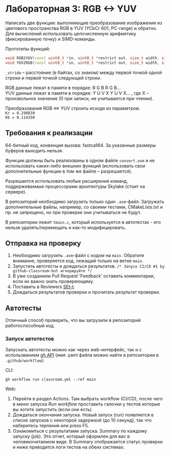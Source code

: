 # Лабораторная 3: RGB <-> YUV

Написать две функции: выполняющие преобразование изображения из цветового пространства RGB в YUV (YCbCr 601, PC-range) и обратно. Для вычислений использовать целочисленную арифметику (фиксированную точку) и SIMD-команды.

Прототипы функций:

```cpp
void RGB2YUV(const uint8_t *in, uint8_t *restrict out, size_t width, size_t height, ptrdiff_t in_stride, ptrdiff_t out_stride);
void YUV2RGB(const uint8_t *in, uint8_t *restrict out, size_t width, size_t height, ptrdiff_t in_stride, ptrdiff_t out_stride);
```

`_stride` – расстояние (в байтах, со знаком) между первой точкой одной строки и первой точкой следующей строки.

RGB данные лежат в памяти в порядке: R G B R G B...<br/>
YUV данные лежат в памяти в порядке: Y U V X Y U V X... , где X – произвольное значение (0 при записи, не учитывается при чтении).

Преобразования RGB <=> YUV строить исходя из параметров:<br/>
`Kr = 0.298839`<br/>
`Kb = 0.114350`

## Требования к реализации

64-битный код, конвенция вызова: fastcall64. За указанные размеры буферов выходить нельзя.

Функции должны быть реализованы в одном файле `convert.asm` и не использовать каких-либо внешних функций (использовать свои дополнительные функции в том же файле – разрешается).

Разрешается использовать любые расширения команд, поддерживаемые процессорами архитектуры Skylake (стоит на сервере).

В репозиторий необходимо загрузить только один `.asm`-файл. Загружать дополнительные файлы, например, со своими тестами, CMakeLists.txt и пр. не запрещено, но при проверке они учитываться не будут.

В репозитории лежит `tmain.c`, который используется в автотестах - его нельзя удалять/перемещать и как-то модифицировать.

## Отправка на проверку

1. Необходимо загрузить `.asm`-файл с кодом на `main`. Обратите внимание, проверяется код, лежащий только на ветке `main`.
2. Запустить автотесты и дождаться результатов. `/* Запуск CI/CD #1 by github-classroom-bot игнорируйте */`
3. В уже созданном Pull Request 'Feedback' оставить комментарии, если их важно знать проверяющему.
4. Поставить в Reviewers [SEt-t](https://github.com/SEt-t).
5. Дождаться результатов проверки и прочитать результат проверки.

## Автотесты

Отличный способ проверить, что вы загрузили в репозиторий работоспособный код.

### Запуск автотестов

Запускать автотесты можно как через web-интерфейс, так и с использванием [gh API](https://cli.github.com/manual/gh\_workflow\_run) (имя .yaml файла можно найти в репозитории в `.github/workflow`):

CLI:

```
gh workflow run classroom.yml --ref main
```

Web:

1. Перейти в раздел Actions. Там выбрать workflow (CI/CD), после чего в меню запуска _Run workflow_ проставить галочки у тестов которые вы хотите запустить (если они есть).
2. Дождаться окончания запуска. Новый запуск (run) появляется в списке запусков с некоторой задержкой (до 10 секунд), так что наберитесь терпения или press F5.
3. Ознакомиться с результатами запуска.
    Summary по каждому запуску (job). Это отчет, который оформлен для вас в человекочитаемом виде.
    В Summary отображается статус проверки и ниже приводятся логи тестов на обеих системах.
   
